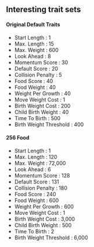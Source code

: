 ## Interesting trait sets

#### Original Default Traits

* Start Length : 1
* Max. Length : 15
* Max. Weight : 600
* Look Ahead : 8
* Momentum Score : 30
* Default Score : 20
* Collision Penalty : 5
* Food Score : 40
* Food Weight : 40
* Weight Per Growth : 40
* Move Weight Cost : 1
* Birth Weight Cost : 200
* Child Birth Weight : 40
* Time To Birth : 500
* Birth Weight Threshold : 400

#### 256 Food

* Start Length : 1
* Max. Length : 120
* Max. Weight : 72,000
* Look Ahead : 6
* Momentum Score : 128
* Default Score : 131
* Collision Penalty : 180
* Food Score : 240
* Food Weight : 600
* Weight Per Growth : 600
* Move Weight Cost : 1
* Birth Weight Cost : 3,000
* Child Birth Weight : 500
* Time To Birth : 2
* Birth Weight Threshold : 6,000
